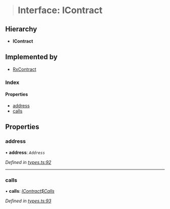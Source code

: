 > # Interface: IContract

## Hierarchy

* **IContract**

## Implemented by

* [RxContract](../classes/_rxcontract_.rxcontract.md)

### Index

#### Properties

* [address](_types_.icontract.md#address)
* [calls](_types_.icontract.md#calls)

## Properties

###  address

• **address**: *`Address`*

*Defined in [types.ts:92](https://github.com/polkadot-js/api/blob/e7eeeae/packages/api-contract/src/types.ts#L92)*

___

###  calls

• **calls**: *[IContract$Calls](_types_.icontract_calls.md)*

*Defined in [types.ts:93](https://github.com/polkadot-js/api/blob/e7eeeae/packages/api-contract/src/types.ts#L93)*